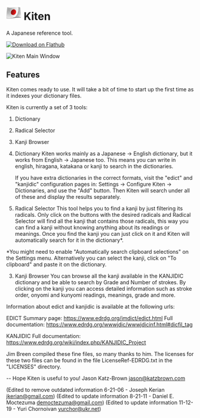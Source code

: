 # <img src="logo.png" width="40"/> Kiten

A Japanese reference tool.

<a href='https://flathub.org/apps/details/org.kde.kiten'><img width='190px' alt='Download on Flathub' src='https://flathub.org/assets/badges/flathub-badge-i-en.png'/></a>

![Kiten Main Window](https://cdn.kde.org/screenshots/kiten/kiten.png)

## Features

Kiten comes ready to use. It will take a bit of time to
start up the first time as it indexes your dictionary files.

Kiten is currently a set of 3 tools:
  1. Dictionary
  2. Radical Selector
  3. Kanji Browser

1. Dictionary
   Kiten works mainly as a Japanese -> English dictionary, but it
   works from English -> Japanese too. This means you can write in
   english, hiragana, katakana or kanji to search in the dictionaries.

   If you have extra dictionaries in the correct formats, visit the "edict" and
   "kanjidic" configuration pages in: Settings -> Configure Kiten -> Dictionaries,
   and use the "Add" button.
   Then Kiten will search under all of these and display the results separately.

2. Radical Selector
   This tool helps you to find a kanji by just filtering its radicals.
   Only click on the buttons with the desired radicals and Radical Selector
   will find all the kanji that contains those radicals, this way you
   can find a kanji without knowing anything about its readings or meanings.
   Once you find the kanji you can just click on it and Kiten will
   automatically search for it in the dictionary*.

  *You might need to enable "Automatically search clipboard selections"
   on the Settings menu.
   Alternatively you can select the kanji, click on "To clipboard" and
   paste it on the dictionary.

3. Kanji Browser
   You can browse all the kanji available in the KANJIDIC dictionary
   and be able to search by Grade and Number of strokes.
   By clicking on the kanji you can access detailed information such as
   stroke order, onyomi and kunyomi readings, meanings, grade and more.

Information about edict and kanjidic is available at the following urls:

EDICT
  Summary page:       https://www.edrdg.org/jmdict/edict.html
  Full documentation: https://www.edrdg.org/wwwjdic/wwwjdicinf.html#dicfil_tag

KANJIDIC
  Full documentation: https://www.edrdg.org/wiki/index.php/KANJIDIC_Project

Jim Breen compiled these fine files, so many thanks to him.
The licenses for these two files can be found in the
file LicenseRef-EDRDG.txt in the "LICENSES" directory.

--
Hope Kiten is useful to you!
  Jason Katz-Brown <jason@katzbrown.com>

  (Edited to remove outdated information 6-21-06 - Joseph Kerian <jkerian@gmail.com>)
  (Edited to update information          8-21-11 - Daniel E. Moctezuma <democtezuma@gmail.com>)
  (Edited to update information          11-12-19 - Yuri Chornoivan <yurchor@ukr.net>)
